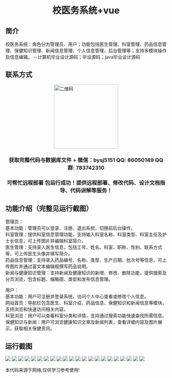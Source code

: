 <p><h1 align="center">校医务系统+vue</h1></p>

## 简介
校医务系统：角色分为管理员、用户；功能包括医生管理、科室管理、药品信息管理、保健知识管理、新闻信息管理、个人信息管理、后台管理等；支持多模块操作及信息编辑。    --计算机毕业设计源码；毕设源码；java毕业设计源码


## 联系方式
<img src="https://bs-1329754181.cos.ap-shanghai.myqcloud.com/wx.jpg" alt="二维码" style="display: block; margin: 0 auto;" width="200px">
<p><h3 align="center">获取完整代码与数据库文件 + 微信：bysj5151 QQ: 86050149 QQ群: 783742310</h3></p>
<p><h3 align="center">可帮忙远程部署 包运行成功！提供远程部署、修改代码、设计文档指导、代码讲解等服务！</h3></p>

## 功能介绍（完整见运行截图）
管理员：  
基本功能：管理员可以登录、注册、退出系统，切换前后台操作。  
科室管理：提供科室信息管理功能，支持输入科室名称、科室类型、科室主任及护士长信息，可上传图片并编辑科室简介。  
医生管理：支持录入医生信息，包括工号、姓名、科室、职称、性别、联系方式等，可上传医生头像并填写简介。  
药品信息管理：支持录入药品编号、名称、类型、生产日期、批次号等信息，可上传图片并通过富文本编辑框撰写药品说明。  
新闻与健康知识管理：支持新闻及健康知识的新增、修改、删除功能，提供搜索及分页浏览，包含标题、缩略图、类型和发布信息管理。

用户：  
基本功能：用户可注册并登录系统，访问个人中心查看或修改个人信息。  
网站首页：导航栏包含医生、科室介绍、药品信息、保健知识和新闻信息等模块，支持浏览和快速访问相关内容。  
科室浏览：用户可以查看科室分类和详情，支持通过搜索功能快速查找所需信息。  
保健知识与新闻：用户可浏览健康知识文章及新闻列表，查看详细内容及图片展示，获取相关保健资讯。


## 运行截图
![](https://bs-1329754181.cos.ap-shanghai.myqcloud.com/ssm/SchoolHealthSystem/img/001.jpg)
![](https://bs-1329754181.cos.ap-shanghai.myqcloud.com/ssm/SchoolHealthSystem/img/002.jpg)
![](https://bs-1329754181.cos.ap-shanghai.myqcloud.com/ssm/SchoolHealthSystem/img/003.jpg)
![](https://bs-1329754181.cos.ap-shanghai.myqcloud.com/ssm/SchoolHealthSystem/img/004.jpg)
![](https://bs-1329754181.cos.ap-shanghai.myqcloud.com/ssm/SchoolHealthSystem/img/005.jpg)
![](https://bs-1329754181.cos.ap-shanghai.myqcloud.com/ssm/SchoolHealthSystem/img/006.jpg)
![](https://bs-1329754181.cos.ap-shanghai.myqcloud.com/ssm/SchoolHealthSystem/img/007.jpg)
![](https://bs-1329754181.cos.ap-shanghai.myqcloud.com/ssm/SchoolHealthSystem/img/008.jpg)
![](https://bs-1329754181.cos.ap-shanghai.myqcloud.com/ssm/SchoolHealthSystem/img/009.jpg)
![](https://bs-1329754181.cos.ap-shanghai.myqcloud.com/ssm/SchoolHealthSystem/img/010.jpg)
![](https://bs-1329754181.cos.ap-shanghai.myqcloud.com/ssm/SchoolHealthSystem/img/011.jpg)
![](https://bs-1329754181.cos.ap-shanghai.myqcloud.com/ssm/SchoolHealthSystem/img/012.jpg)
![](https://bs-1329754181.cos.ap-shanghai.myqcloud.com/ssm/SchoolHealthSystem/img/013.jpg)
![](https://bs-1329754181.cos.ap-shanghai.myqcloud.com/ssm/SchoolHealthSystem/img/014.jpg)
![](https://bs-1329754181.cos.ap-shanghai.myqcloud.com/ssm/SchoolHealthSystem/img/015.jpg)
![](https://bs-1329754181.cos.ap-shanghai.myqcloud.com/ssm/SchoolHealthSystem/img/016.jpg)
![](https://bs-1329754181.cos.ap-shanghai.myqcloud.com/ssm/SchoolHealthSystem/img/017.jpg)
![](https://bs-1329754181.cos.ap-shanghai.myqcloud.com/ssm/SchoolHealthSystem/img/018.jpg)
![](https://bs-1329754181.cos.ap-shanghai.myqcloud.com/ssm/SchoolHealthSystem/img/019.jpg)
![](https://bs-1329754181.cos.ap-shanghai.myqcloud.com/ssm/SchoolHealthSystem/img/020.jpg)
![](https://bs-1329754181.cos.ap-shanghai.myqcloud.com/ssm/SchoolHealthSystem/img/021.jpg)
![](https://bs-1329754181.cos.ap-shanghai.myqcloud.com/ssm/SchoolHealthSystem/img/022.jpg)

<p>本代码来源于网络,仅供学习参考使用!</p>
